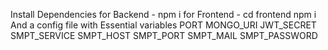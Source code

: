 Install Dependencies
for Backend - npm i
for Frontend - cd frontend npm i
And a config file with Essential variables
PORT 
MONGO_URI
JWT_SECRET
SMPT_SERVICE 
SMPT_HOST 
SMPT_PORT 
SMPT_MAIL 
SMPT_PASSWORD 
